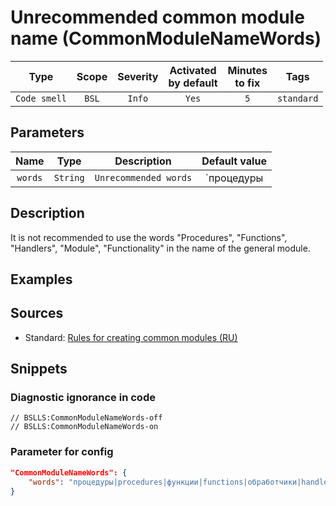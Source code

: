 # Unrecommended common module name (CommonModuleNameWords)

|      Type      |    Scope    |     Severity     |    Activated<br>by default    |    Minutes<br>to fix    |    Tags    |
|:-------------:|:-----------------------------:|:----------------:|:------------------------------:|:-----------------------------------:|:----------:|
| `Code smell` |             `BSL`             | `Info` |              `Yes`              |                 `5`                 | `standard` |

## Parameters


|   Name   |   Type    |        Description         |                                          Default value                                          |
|:-------:|:--------:|:-----------------------:|:----------------------------------------------------------------------------------------------------------:|
| `words` | `String` | `Unrecommended words` | `процедуры|procedures|функции|functions|обработчики|handlers|модуль|module|функциональность|functionality` |
<!-- Блоки выше заполняются автоматически, не трогать -->
## Description
It is not recommended to use the words "Procedures", "Functions", "Handlers", "Module", "Functionality" in the name of the general module.

## Examples
<!-- В данном разделе приводятся примеры, на которые диагностика срабатывает, а также можно привести пример, как можно исправить ситуацию -->

## Sources

* Standard: [Rules for creating common modules (RU)](https://its.1c.ru/db/v8std#content:469:hdoc:3.1)

## Snippets

<!-- Блоки ниже заполняются автоматически, не трогать -->
### Diagnostic ignorance in code

```bsl
// BSLLS:CommonModuleNameWords-off
// BSLLS:CommonModuleNameWords-on
```

### Parameter for config

```json
"CommonModuleNameWords": {
    "words": "процедуры|procedures|функции|functions|обработчики|handlers|модуль|module|функциональность|functionality"
}
```
